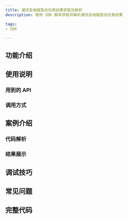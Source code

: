 ```yaml
---
title: 潮流及电磁暂态仿真结果获取及解析
description: 使用 SDK 脚本获取并解析潮流及电磁暂态仿真结果

tags:
- SDK

---
```


## 功能介绍

## 使用说明

### 用到的 API

### 调用方式

## 案例介绍

### 代码解析

### 结果展示

## 调试技巧

## 常见问题

## 完整代码